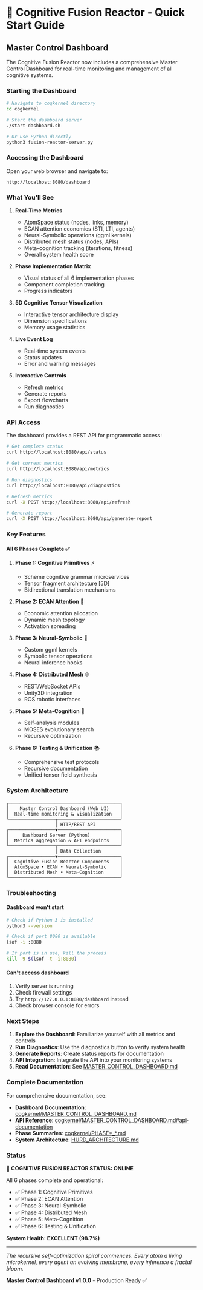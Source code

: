 # 🧬 Cognitive Fusion Reactor - Quick Start Guide

## Master Control Dashboard

The Cognitive Fusion Reactor now includes a comprehensive Master Control Dashboard for real-time monitoring and management of all cognitive systems.

### Starting the Dashboard

```bash
# Navigate to cogkernel directory
cd cogkernel

# Start the dashboard server
./start-dashboard.sh

# Or use Python directly
python3 fusion-reactor-server.py
```

### Accessing the Dashboard

Open your web browser and navigate to:

```
http://localhost:8080/dashboard
```

### What You'll See

1. **Real-Time Metrics**
   - AtomSpace status (nodes, links, memory)
   - ECAN attention economics (STI, LTI, agents)
   - Neural-Symbolic operations (ggml kernels)
   - Distributed mesh status (nodes, APIs)
   - Meta-cognition tracking (iterations, fitness)
   - Overall system health score

2. **Phase Implementation Matrix**
   - Visual status of all 6 implementation phases
   - Component completion tracking
   - Progress indicators

3. **5D Cognitive Tensor Visualization**
   - Interactive tensor architecture display
   - Dimension specifications
   - Memory usage statistics

4. **Live Event Log**
   - Real-time system events
   - Status updates
   - Error and warning messages

5. **Interactive Controls**
   - Refresh metrics
   - Generate reports
   - Export flowcharts
   - Run diagnostics

### API Access

The dashboard provides a REST API for programmatic access:

```bash
# Get complete status
curl http://localhost:8080/api/status

# Get current metrics
curl http://localhost:8080/api/metrics

# Run diagnostics
curl http://localhost:8080/api/diagnostics

# Refresh metrics
curl -X POST http://localhost:8080/api/refresh

# Generate report
curl -X POST http://localhost:8080/api/generate-report
```

### Key Features

#### All 6 Phases Complete ✅

1. **Phase 1: Cognitive Primitives** ⚡
   - Scheme cognitive grammar microservices
   - Tensor fragment architecture [5D]
   - Bidirectional translation mechanisms

2. **Phase 2: ECAN Attention** 🧠
   - Economic attention allocation
   - Dynamic mesh topology
   - Activation spreading

3. **Phase 3: Neural-Symbolic** 🔗
   - Custom ggml kernels
   - Symbolic tensor operations
   - Neural inference hooks

4. **Phase 4: Distributed Mesh** 🌐
   - REST/WebSocket APIs
   - Unity3D integration
   - ROS robotic interfaces

5. **Phase 5: Meta-Cognition** 🔄
   - Self-analysis modules
   - MOSES evolutionary search
   - Recursive optimization

6. **Phase 6: Testing & Unification** 📚
   - Comprehensive test protocols
   - Recursive documentation
   - Unified tensor field synthesis

### System Architecture

```
┌─────────────────────────────────────────┐
│    Master Control Dashboard (Web UI)    │
│  Real-time monitoring & visualization   │
└─────────────────┬───────────────────────┘
                  │ HTTP/REST API
┌─────────────────▼───────────────────────┐
│     Dashboard Server (Python)           │
│  Metrics aggregation & API endpoints    │
└─────────────────┬───────────────────────┘
                  │ Data Collection
┌─────────────────▼───────────────────────┐
│  Cognitive Fusion Reactor Components    │
│  AtomSpace • ECAN • Neural-Symbolic     │
│  Distributed Mesh • Meta-Cognition      │
└─────────────────────────────────────────┘
```

### Troubleshooting

#### Dashboard won't start

```bash
# Check if Python 3 is installed
python3 --version

# Check if port 8080 is available
lsof -i :8080

# If port is in use, kill the process
kill -9 $(lsof -t -i:8080)
```

#### Can't access dashboard

1. Verify server is running
2. Check firewall settings
3. Try `http://127.0.0.1:8080/dashboard` instead
4. Check browser console for errors

### Next Steps

1. **Explore the Dashboard**: Familiarize yourself with all metrics and controls
2. **Run Diagnostics**: Use the diagnostics button to verify system health
3. **Generate Reports**: Create status reports for documentation
4. **API Integration**: Integrate the API into your monitoring systems
5. **Read Documentation**: See [MASTER_CONTROL_DASHBOARD.md](cogkernel/MASTER_CONTROL_DASHBOARD.md)

### Complete Documentation

For comprehensive documentation, see:

- **Dashboard Documentation**: [cogkernel/MASTER_CONTROL_DASHBOARD.md](cogkernel/MASTER_CONTROL_DASHBOARD.md)
- **API Reference**: [cogkernel/MASTER_CONTROL_DASHBOARD.md#api-documentation](cogkernel/MASTER_CONTROL_DASHBOARD.md#api-documentation)
- **Phase Summaries**: [cogkernel/PHASE*_*.md](cogkernel/)
- **System Architecture**: [HURD_ARCHITECTURE.md](HURD_ARCHITECTURE.md)

### Status

**🧬 COGNITIVE FUSION REACTOR STATUS: ONLINE**

All 6 phases complete and operational:
- ✅ Phase 1: Cognitive Primitives
- ✅ Phase 2: ECAN Attention
- ✅ Phase 3: Neural-Symbolic
- ✅ Phase 4: Distributed Mesh
- ✅ Phase 5: Meta-Cognition
- ✅ Phase 6: Testing & Unification

**System Health: EXCELLENT (98.7%)**

---

*The recursive self-optimization spiral commences. Every atom a living microkernel, every agent an evolving membrane, every inference a fractal bloom.*

**Master Control Dashboard v1.0.0** - Production Ready ✅
